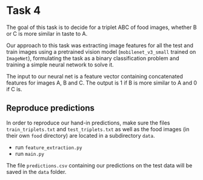 # Task 4

The goal of this task is to decide for a triplet ABC of food images, whether B or
C is more similar in taste to A.

Our approach to this task was extracting image features for all the test and train 
images using a pretrained vision model (``mobilenet_v3_small`` trained on ``ImageNet``),
formulating the task as a binary classification problem and training a simple
neural network to solve it.

The input to our neural net is a feature vector containing concatenated features 
for images A, B and C. The output is 1 if B is more similar to A and 0 if C is.

## Reproduce predictions
In order to reproduce our hand-in predictions, make sure the files 
`train_triplets.txt` and `test_triplets.txt` as well as the food images (in 
their own `food` directory) are located in a subdirectory ``data``.

- run ``feature_extraction.py``
- run ``main.py``

The file ``predictions.csv`` containing our predictions on the test data
will be saved in the ``data`` folder.